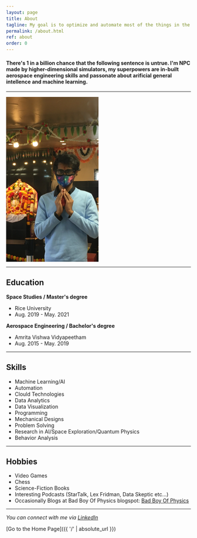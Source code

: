```yaml
---
layout: page
title: About
tagline: My goal is to optimize and automate most of the things in the world.
permalink: /about.html
ref: about
order: 0
---
```


#### There's 1 in a billion chance that the following sentence is untrue. I'm NPC made by higher-dimensional simulators, my superpowers are in-built aerospace engineering skills and passonate about arificial general intellence and machine learning.

---

<img align="center" width="50%" height='50%' src="/assets/css/IMG_5052.png">

---

## Education

**Space Studies / Master's degree**
- Rice University
- Aug. 2019 - May. 2021

**Aerospace Engineering / Bachelor's degree**
- Amrita Vishwa Vidyapeetham 
- Aug. 2015 - May. 2019

---

## Skills

- Machine Learning/AI
- Automation
- Clould Technologies
- Data Analytics
- Data Visualization
- Programming
- Mechanical Designs
- Problem Solving
- Research in AI/Space Exploration/Quantum Physics
- Behavior Analysis


---

## Hobbies

- Video Games
- Chess
- Science-Fiction Books
- Interesting Podcasts (StarTalk, Lex Fridman, Data Skeptic etc...)
- Occasionally Blogs at Bad Boy Of Physics blogspot: [Bad Boy Of Physics](https://badboyofphysics.blogspot.com/)


---

*You can connect with me via [LinkedIn](https://www.linkedin.com/in/sankeerthsarvade/)*


[Go to the Home Page]({{ '/' | absolute_url }})
